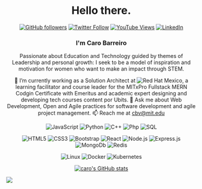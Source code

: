 <div align="center">
  
# Hello there.

[![GitHub followers](https://img.shields.io/github/followers/carobarreirov?label=GitHub&logoColor=BF656A&color=FAF4F8&style=social)](https://github.com/carobarreirov)
[![Twitter Follow](https://img.shields.io/twitter/follow/carobarreirov?logoColor=BF656A&style=social)](https://twitter.com/carobarreirov)
[![YouTube Views](https://img.shields.io/youtube/channel/views/UCi9A7tCwNelhMpZJoI4XM6g?style=social&color=FFFFFF&logoColor=BF656A)](https://www.youtube.com/channel/UCi9A7tCwNelhMpZJoI4XM6g)
[![LinkedIn](https://img.shields.io/badge/LinkedIn-0077B5?social&logo=linkedin&color=FFFFFF&logoColor=BF656A)](https://www.linkedin.com/in/carobarreirov/)

  
### I'm Caro Barreiro
Passionate about Education and Technology guided by themes of Leadership and personal growth: I seek to be a model of inspiration and motivation for women who want to make an impact through STEM.
  
 🔭 I’m currently working as a Solution Architect at ![Red Hat](https://img.shields.io/badge/Red%20Hat-EE0000?style=social&logo=redhat&logoColor=white)
Mexico, a learning facilitator and course leader for the MITxPro Fullstack MERN Codgin Certificate with Emeritus and academic expert designing and developing tech courses content por Ubits. 
💬 Ask me about Web Development, Open and Agile practices for software development and agile project management. 
📫 Reach me at cbv@mit.edu

![JavaScript](https://img.shields.io/badge/-JavaScript-000?&logo=JavaScript&logoColor=FAF4F8&color=BF656A)
![Python](https://img.shields.io/badge/-Python-000?&logo=Python&logoColor=FAF4F8&color=BF656A)
![C++](https://img.shields.io/badge/-C++-000?&logo=c%2b%2b&logoColor=FAF4F8&color=BF656A)
![Php](https://img.shields.io/badge/-php-000?&logo=php&logoColor=FAF4F8&color=BF656A)
![SQL](https://img.shields.io/badge/-SQL-000?&logo=MySQL&logoColor=FAF4F8&color=BF656A)

![HTML5](https://img.shields.io/badge/-html5-000?&logo=html5&logoColor=DB979F)
![CSS3](https://img.shields.io/badge/-css3-000?&logo=css3&logoColor=DB979F) 
![Bootstrap](https://img.shields.io/badge/-Bootstrap-000?&logo=Bootstrap&logoColor=DB979F)
![React](https://img.shields.io/badge/-React-000?&logo=React&logoColor=DB979F)
![Node.js](https://img.shields.io/badge/-Node.js-000?&logo=node.js&logoColor=DB979F)
![Express.js](https://img.shields.io/badge/-Express.js-000?&logo=Express&logoColor=DB979F)
![MongoDb](https://img.shields.io/badge/-Mongodb-000?&logo=Mongodb&logoColor=DB979F)
![Redis](https://img.shields.io/badge/-Redis-000?&logo=Redis&logoColor=DB979F)
  
![Linux](https://img.shields.io/badge/-Linux-000?&logo=Linux&logoColor=DB979F)
![Docker](https://img.shields.io/badge/-Docker-000?&logo=Docker&logoColor=DB979F)
![Kubernetes](https://img.shields.io/badge/-Kubernetes-000?&logo=Kubernetes&logoColor=DB979F)

[![caro's GitHub stats](https://github-readme-stats.vercel.app/api?username=carobarreirov&hide=stars&count_private=true&show_icons=true&include_all_commits=true&theme=graywhite&title_color=DB979F&icon_color=CF6168)](https://github.com/carobarreirov/github-readme-stats)
  
 </div>

<img src="https://capsule-render.vercel.app/api?type=waving&color=gradient&height=80&section=footer&customColorList=0,0,5,29" />
